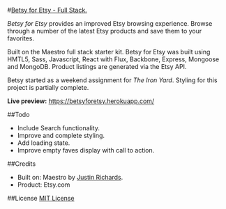 #[Betsy for Etsy - Full Stack.](https://betsyforetsy.herokuapp.com/)

*Betsy for Etsy* provides an improved Etsy browsing experience. Browse through a number of the latest Etsy products and save them to your favorites.

Built on the Maestro full stack starter kit. Betsy for Etsy was built using HMTL5, Sass, Javascript, React with Flux, Backbone, Express, Mongoose and MongoDB. Product listings are generated via the Etsy API.

Betsy started as a weekend assignment for *The Iron Yard*. Styling for this project is partially complete.

**Live preview:** https://betsyforetsy.herokuapp.com/

##Todo

* Include Search functionality.
* Improve and complete styling.
* Add loading state.
* Improve empty faves display with call to action.

##Credits

* Built on: Maestro by [Justin Richards](https://github.com/magentanova/maestro).
* Product: Etsy.com

##License
[MIT License](https://opensource.org/licenses/MIT)
